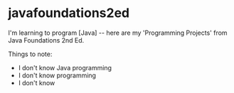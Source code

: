# javafoundations2ed
I'm learning to program [Java] -- here are my 'Programming Projects' from Java Foundations 2nd Ed.

Things to note:
* I don't know Java programming
* I don't know programming
* I don't know
